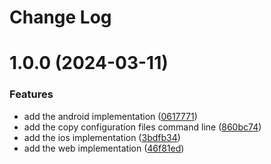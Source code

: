 # Change Log

# 1.0.0 (2024-03-11)


### Features

* add the android implementation ([0617771](https://github.com/mamillastre/capacitor-environment/commit/0617771c854740b35ae069f0ac9cde6a139f5100))
* add the copy configuration files command line ([860bc74](https://github.com/mamillastre/capacitor-environment/commit/860bc74b8e522078f3f32f9eeb7d9a2f504195d6))
* add the ios implementation ([3bdfb34](https://github.com/mamillastre/capacitor-environment/commit/3bdfb3458e9d2c492add569e473ec54e9308420f))
* add the web implementation ([46f81ed](https://github.com/mamillastre/capacitor-environment/commit/46f81ed723cecd7ef5b564cf720edd83c9250496))
